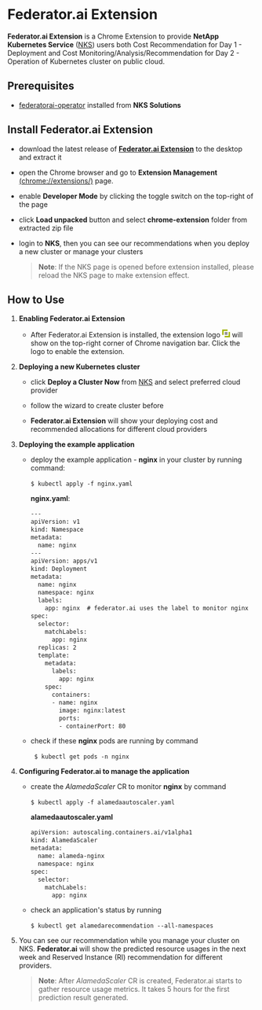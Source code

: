 # Federator.ai Extension

**Federator.ai Extension** is a Chrome Extension to provide **NetApp Kubernetes Service** ([NKS](https://nks.netapp.io)) users both Cost Recommendation for Day 1 - Deployment and Cost Monitoring/Analysis/Recommendation for Day 2 - Operation of Kubernetes cluster on public cloud.



## Prerequisites

- [federatorai-operator](https://nks.netapp.io/solutions/gallery/trusted-charts) installed from **NKS Solutions**

  

## Install Federator.ai Extension

- download the latest release of [**Federator.ai Extension**](https://github.com/containers-ai/federatorai-extension/tree/master/release) to the desktop and extract it 

- open the Chrome browser and go to **Extension Management** [(chrome://extensions/)](chrome://extensions/) page.

- enable **Developer Mode** by clicking the toggle switch on the top-right of the page

- click **Load unpacked** button and select **chrome-extension** folder from extracted zip file

- login to **NKS**, then you can see our recommendations when you deploy a new cluster or manage your clusters

  > **Note**: If the NKS page is opened before extension installed, please reload the NKS page to make extension effect.

  

## How to Use 

1. **Enabling Federator.ai Extension**

   - After Federator.ai Extension is installed, the extension logo ![logo](/images/favicon.png) will show on the top-right corner of Chrome navigation bar. Click the logo to enable the extension.

     

2. **Deploying a new Kubernetes cluster**

   - click **Deploy a Cluster Now** from [NKS](https://cloud.netapp.com/kubernetes-service) and select preferred cloud provider

   - follow the wizard to create cluster before 

   - **Federator.ai Extension** will show your deploying cost and recommended allocations for different cloud providers

     

3. **Deploying the example application**

   - deploy the example application - **nginx** in your cluster by running command:

     ```$ kubectl apply -f nginx.yaml```

     **nginx.yaml**:

     ```
     ---
     apiVersion: v1
     kind: Namespace
     metadata:
       name: nginx
     ---
     apiVersion: apps/v1
     kind: Deployment
     metadata:
       name: nginx
       namespace: nginx
       labels:
         app: nginx  # federator.ai uses the label to monitor nginx
     spec:
       selector:
         matchLabels:
           app: nginx
       replicas: 2
       template:
         metadata:
           labels:
             app: nginx
         spec:
           containers:
           - name: nginx
             image: nginx:latest
             ports:
             - containerPort: 80
     ```

     

   - check if these **nginx** pods are running by command

     ``` $ kubectl get pods -n nginx```

     

 4. **Configuring Federator.ai to manage the application**

    - create the _AlamedaScaler_ CR to monitor **nginx** by command

      ```$ kubectl apply -f alamedaautoscaler.yaml```

      **alamedaautoscaler.yaml**

      ```
      apiVersion: autoscaling.containers.ai/v1alpha1
      kind: AlamedaScaler
      metadata:
        name: alameda-nginx
        namespace: nginx
      spec:
        selector:
          matchLabels:
            app: nginx
      ```

    - check an application's status by running 

      ```$ kubectl get alamedarecommendation --all-namespaces```



5. You can see our recommendation while you manage your cluster on NKS. **Federator.ai** will show the predicted resource usages in the next week and Reserved Instance (RI) recommendation for different providers.

   > **Note**: After _AlamedaScaler_ CR is created, Federator.ai starts to gather resource usage metrics. It takes 5 hours for the first prediction result generated.


